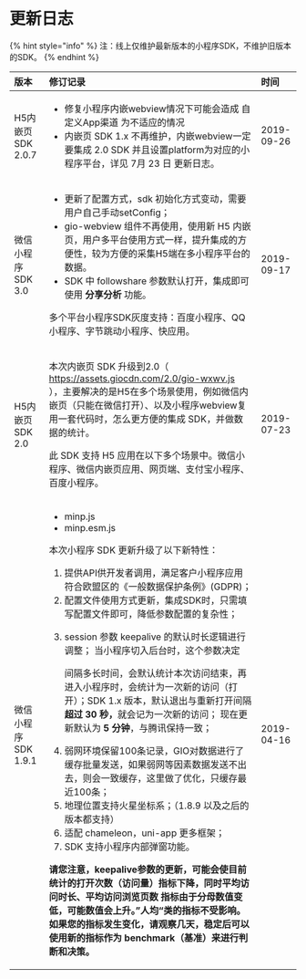 # 更新日志

{% hint style="info" %}
注：线上仅维护最新版本的小程序SDK，不维护旧版本的SDK。
{% endhint %}

<table>
  <thead>
    <tr>
      <th style="text-align:left">&#x7248;&#x672C;</th>
      <th style="text-align:left">&#x4FEE;&#x8BA2;&#x8BB0;&#x5F55;</th>
      <th style="text-align:left">&#x65F6;&#x95F4;</th>
    </tr>
  </thead>
  <tbody>
    <tr>
      <td style="text-align:left">H5&#x5185;&#x5D4C;&#x9875;SDK 2.0.7</td>
      <td style="text-align:left">
        <ul>
          <li>&#x4FEE;&#x590D;&#x5C0F;&#x7A0B;&#x5E8F;&#x5185;&#x5D4C;webview&#x60C5;&#x51B5;&#x4E0B;&#x53EF;&#x80FD;&#x4F1A;&#x9020;&#x6210;
            &#x81EA;&#x5B9A;&#x4E49;App&#x6E20;&#x9053; &#x4E3A;&#x4E0D;&#x9002;&#x5E94;&#x7684;&#x60C5;&#x51B5;</li>
          <li>&#x5185;&#x5D4C;&#x9875; SDK 1.x &#x4E0D;&#x518D;&#x7EF4;&#x62A4;&#xFF0C;&#x5185;&#x5D4C;webview&#x4E00;&#x5B9A;&#x8981;&#x96C6;&#x6210;
            2.0 SDK &#x5E76;&#x4E14;&#x8BBE;&#x7F6E;platform&#x4E3A;&#x5BF9;&#x5E94;&#x7684;&#x5C0F;&#x7A0B;&#x5E8F;&#x5E73;&#x53F0;&#xFF0C;&#x8BE6;&#x89C1;
            7&#x6708; 23 &#x65E5; &#x66F4;&#x65B0;&#x65E5;&#x5FD7;&#x3002;</li>
        </ul>
      </td>
      <td style="text-align:left">2019-09-26</td>
    </tr>
    <tr>
      <td style="text-align:left">&#x5FAE;&#x4FE1;&#x5C0F;&#x7A0B;&#x5E8F;SDK 3.0</td>
      <td style="text-align:left">
        <ul>
          <li>&#x66F4;&#x65B0;&#x4E86;&#x914D;&#x7F6E;&#x65B9;&#x5F0F;&#xFF0C;sdk &#x521D;&#x59CB;&#x5316;&#x65B9;&#x5F0F;&#x53D8;&#x52A8;&#xFF0C;&#x9700;&#x8981;&#x7528;&#x6237;&#x81EA;&#x5DF1;&#x624B;&#x52A8;setConfig&#xFF1B;</li>
          <li>gio-webview &#x7EC4;&#x4EF6;&#x4E0D;&#x518D;&#x4F7F;&#x7528;&#xFF0C;&#x4F7F;&#x7528;&#x65B0;
            H5 &#x5185;&#x5D4C;&#x9875;&#xFF0C;&#x7528;&#x6237;&#x591A;&#x5E73;&#x53F0;&#x4F7F;&#x7528;&#x65B9;&#x5F0F;&#x4E00;&#x6837;&#xFF0C;&#x63D0;&#x5347;&#x96C6;&#x6210;&#x7684;&#x65B9;&#x4FBF;&#x6027;&#xFF0C;&#x8F83;&#x4E3A;&#x65B9;&#x4FBF;&#x7684;&#x91C7;&#x96C6;H5&#x7AEF;&#x5728;&#x591A;&#x5C0F;&#x7A0B;&#x5E8F;&#x5E73;&#x53F0;&#x7684;&#x6570;&#x636E;&#x3002;</li>
          <li>SDK &#x4E2D; followshare &#x53C2;&#x6570;&#x9ED8;&#x8BA4;&#x6253;&#x5F00;&#xFF0C;&#x96C6;&#x6210;&#x5373;&#x53EF;&#x4F7F;&#x7528; <b>&#x5206;&#x4EAB;&#x5206;&#x6790;</b> &#x529F;&#x80FD;&#x3002;</li>
        </ul>
        <p>&#x591A;&#x4E2A;&#x5E73;&#x53F0;&#x5C0F;&#x7A0B;&#x5E8F;SDK&#x7070;&#x5EA6;&#x652F;&#x6301;&#xFF1A;&#x767E;&#x5EA6;&#x5C0F;&#x7A0B;&#x5E8F;&#x3001;QQ&#x5C0F;&#x7A0B;&#x5E8F;&#x3001;&#x5B57;&#x8282;&#x8DF3;&#x52A8;&#x5C0F;&#x7A0B;&#x5E8F;&#x3001;&#x5FEB;&#x5E94;&#x7528;&#x3002;</p>
      </td>
      <td style="text-align:left">2019-09-17</td>
    </tr>
    <tr>
      <td style="text-align:left">H5&#x5185;&#x5D4C;&#x9875;SDK 2.0</td>
      <td style="text-align:left">
        <p>&#x672C;&#x6B21;&#x5185;&#x5D4C;&#x9875; SDK &#x5347;&#x7EA7;&#x5230;2.0&#xFF08;
          <a
          href="https://assets.giocdn.com/2.0/gio-wxwv.js
">https://assets.giocdn.com/2.0/gio-wxwv.js
            <br />
            </a>&#xFF09;&#xFF0C;&#x4E3B;&#x8981;&#x89E3;&#x51B3;&#x7684;&#x662F;H5&#x5728;&#x591A;&#x4E2A;&#x573A;&#x666F;&#x4F7F;&#x7528;&#xFF0C;&#x4F8B;&#x5982;&#x5FAE;&#x4FE1;&#x5185;&#x5D4C;&#x9875;&#xFF08;&#x53EA;&#x80FD;&#x5728;&#x5FAE;&#x4FE1;&#x6253;&#x5F00;&#xFF09;&#x3001;&#x4EE5;&#x53CA;&#x5C0F;&#x7A0B;&#x5E8F;webview&#x590D;&#x7528;&#x4E00;&#x5957;&#x4EE3;&#x7801;&#x65F6;&#xFF0C;&#x600E;&#x4E48;&#x66F4;&#x65B9;&#x4FBF;&#x7684;&#x96C6;&#x6210;
            SDK&#xFF0C;&#x5E76;&#x505A;&#x6570;&#x636E;&#x7684;&#x7EDF;&#x8BA1;&#x3002;</p>
        <p>&#x6B64; SDK &#x652F;&#x6301; H5 &#x5E94;&#x7528;&#x5728;&#x4EE5;&#x4E0B;&#x591A;&#x4E2A;&#x573A;&#x666F;&#x4E2D;&#x3002;&#x5FAE;&#x4FE1;&#x5C0F;&#x7A0B;&#x5E8F;&#x3001;&#x5FAE;&#x4FE1;&#x5185;&#x5D4C;&#x9875;&#x5E94;&#x7528;&#x3001;&#x7F51;&#x9875;&#x7AEF;&#x3001;&#x652F;&#x4ED8;&#x5B9D;&#x5C0F;&#x7A0B;&#x5E8F;&#x3001;&#x767E;&#x5EA6;&#x5C0F;&#x7A0B;&#x5E8F;&#x3002;</p>
      </td>
      <td style="text-align:left">2019-07-23</td>
    </tr>
    <tr>
      <td style="text-align:left">&#x5FAE;&#x4FE1;&#x5C0F;&#x7A0B;&#x5E8F;SDK 1.9.1</td>
      <td style="text-align:left">
        <ul>
          <li>minp.js</li>
          <li>minp.esm.js</li>
        </ul>
        <p>&#x672C;&#x6B21;&#x5C0F;&#x7A0B;&#x5E8F; SDK &#x66F4;&#x65B0;&#x5347;&#x7EA7;&#x4E86;&#x4EE5;&#x4E0B;&#x65B0;&#x7279;&#x6027;&#xFF1A;</p>
        <ol>
          <li>&#x63D0;&#x4F9B;API&#x4F9B;&#x5F00;&#x53D1;&#x8005;&#x8C03;&#x7528;&#xFF0C;&#x6EE1;&#x8DB3;&#x5BA2;&#x6237;&#x5C0F;&#x7A0B;&#x5E8F;&#x5E94;&#x7528;&#x7B26;&#x5408;&#x6B27;&#x76DF;&#x533A;&#x7684;&#x300A;&#x4E00;&#x822C;&#x6570;&#x636E;&#x4FDD;&#x62A4;&#x6761;&#x4F8B;&#x300B;(GDPR)&#xFF1B;</li>
          <li>&#x914D;&#x7F6E;&#x6587;&#x4EF6;&#x4F7F;&#x7528;&#x65B9;&#x5F0F;&#x66F4;&#x65B0;&#xFF0C;&#x96C6;&#x6210;SDK&#x65F6;&#xFF0C;&#x53EA;&#x9700;&#x586B;&#x5199;&#x914D;&#x7F6E;&#x6587;&#x4EF6;&#x5373;&#x53EF;&#xFF0C;&#x964D;&#x4F4E;&#x53C2;&#x6570;&#x914D;&#x7F6E;&#x7684;&#x590D;&#x6742;&#x6027;&#xFF1B;</li>
          <li>
            <p>session &#x53C2;&#x6570; keepalive &#x7684;&#x9ED8;&#x8BA4;&#x65F6;&#x957F;&#x903B;&#x8F91;&#x8FDB;&#x884C;&#x8C03;&#x6574;&#xFF1B;
              &#x5F53;&#x5C0F;&#x7A0B;&#x5E8F;&#x5207;&#x5165;&#x540E;&#x53F0;&#x65F6;&#xFF0C;&#x8FD9;&#x4E2A;&#x53C2;&#x6570;&#x51B3;&#x5B9A;</p>
            <p>&#x95F4;&#x9694;&#x591A;&#x957F;&#x65F6;&#x95F4;&#xFF0C;&#x4F1A;&#x9ED8;&#x8BA4;&#x7EDF;&#x8BA1;&#x672C;&#x6B21;&#x8BBF;&#x95EE;&#x7ED3;&#x675F;&#xFF0C;&#x518D;&#x8FDB;&#x5165;&#x5C0F;&#x7A0B;&#x5E8F;&#x65F6;&#xFF0C;&#x4F1A;&#x7EDF;&#x8BA1;&#x4E3A;&#x4E00;&#x6B21;&#x65B0;&#x7684;&#x8BBF;&#x95EE;&#xFF08;&#x6253;&#x5F00;&#xFF09;&#xFF1B;SDK
              1.x &#x7248;&#x672C;&#xFF0C;&#x9ED8;&#x8BA4;&#x9000;&#x51FA;&#x4E0E;&#x91CD;&#x65B0;&#x6253;&#x5F00;&#x95F4;&#x9694;<b>&#x8D85;&#x8FC7; 30 &#x79D2;&#xFF0C;</b>&#x5C31;&#x4F1A;&#x8BB0;&#x4E3A;&#x4E00;&#x6B21;&#x65B0;&#x7684;&#x8BBF;&#x95EE;&#xFF1B;
              &#x73B0;&#x5728;&#x66F4;&#x65B0;&#x9ED8;&#x8BA4;&#x4E3A; <b>5 &#x5206;&#x949F;</b>&#xFF0C;&#x4E0E;&#x817E;&#x8BAF;&#x4FDD;&#x6301;&#x4E00;&#x81F4;&#xFF1B;</p>
          </li>
          <li>&#x5F31;&#x7F51;&#x73AF;&#x5883;&#x4FDD;&#x7559;100&#x6761;&#x8BB0;&#x5F55;&#xFF0C;GIO&#x5BF9;&#x6570;&#x636E;&#x8FDB;&#x884C;&#x4E86;&#x7F13;&#x5B58;&#x6279;&#x91CF;&#x53D1;&#x9001;&#xFF0C;&#x5982;&#x679C;&#x5F31;&#x7F51;&#x7B49;&#x56E0;&#x7D20;&#x6570;&#x636E;&#x53D1;&#x9001;&#x4E0D;&#x51FA;&#x53BB;&#xFF0C;&#x5219;&#x4F1A;&#x4E00;&#x81F4;&#x7F13;&#x5B58;&#xFF0C;&#x8FD9;&#x91CC;&#x505A;&#x4E86;&#x4F18;&#x5316;&#xFF0C;&#x53EA;&#x7F13;&#x5B58;&#x6700;&#x8FD1;100&#x6761;&#xFF1B;</li>
          <li>&#x5730;&#x7406;&#x4F4D;&#x7F6E;&#x652F;&#x6301;&#x706B;&#x661F;&#x5750;&#x6807;&#x7CFB;&#xFF1B;&#xFF08;1.8.9
            &#x4EE5;&#x53CA;&#x4E4B;&#x540E;&#x7684;&#x7248;&#x672C;&#x90FD;&#x652F;&#x6301;&#xFF09;</li>
          <li>&#x9002;&#x914D; chameleon&#xFF0C;uni-app &#x66F4;&#x591A;&#x6846;&#x67B6;&#xFF1B;</li>
          <li>SDK &#x652F;&#x6301;&#x5C0F;&#x7A0B;&#x5E8F;&#x5185;&#x90E8;&#x5F39;&#x7A97;&#x529F;&#x80FD;&#x3002;</li>
        </ol>
        <p><b>&#x8BF7;&#x60A8;&#x6CE8;&#x610F;&#xFF0C;keepalive&#x53C2;&#x6570;&#x7684;&#x66F4;&#x65B0;&#xFF0C;&#x53EF;&#x80FD;&#x4F1A;&#x4F7F;&#x76EE;&#x524D;&#x7EDF;&#x8BA1;&#x7684;&#x6253;&#x5F00;&#x6B21;&#x6570;&#xFF08;&#x8BBF;&#x95EE;&#x91CF;&#xFF09;&#x6307;&#x6807;&#x4E0B;&#x964D;&#xFF0C;&#x540C;&#x65F6;&#x5E73;&#x5747;&#x8BBF;&#x95EE;&#x65F6;&#x957F;&#x3001;&#x5E73;&#x5747;&#x8BBF;&#x95EE;&#x6D4F;&#x89C8;&#x9875;&#x6570; &#x6307;&#x6807;&#x7531;&#x4E8E;&#x5206;&#x6BCD;&#x6570;&#x503C;&#x53D8;&#x4F4E;&#xFF0C;&#x53EF;&#x80FD;&#x6570;&#x503C;&#x4F1A;&#x4E0A;&#x5347;&#x3002;&#x201D;&#x4EBA;&#x5747;&#x201C;&#x7C7B;&#x7684;&#x6307;&#x6807;&#x4E0D;&#x53D7;&#x5F71;&#x54CD;&#x3002; &#x5982;&#x679C;&#x60A8;&#x7684;&#x6307;&#x6807;&#x53D1;&#x751F;&#x53D8;&#x5316;&#xFF0C;&#x8BF7;&#x89C2;&#x5BDF;&#x51E0;&#x5929;&#xFF0C;&#x7A33;&#x5B9A;&#x540E;&#x53EF;&#x4EE5;&#x4F7F;&#x7528;&#x65B0;&#x7684;&#x6307;&#x6807;&#x4F5C;&#x4E3A; benchmark&#xFF08;&#x57FA;&#x51C6;&#xFF09;&#x6765;&#x8FDB;&#x884C;&#x5224;&#x65AD;&#x548C;&#x51B3;&#x7B56;&#x3002;</b>
          <br
          />
        </p>
      </td>
      <td style="text-align:left">2019-04-16</td>
    </tr>
  </tbody>
</table>